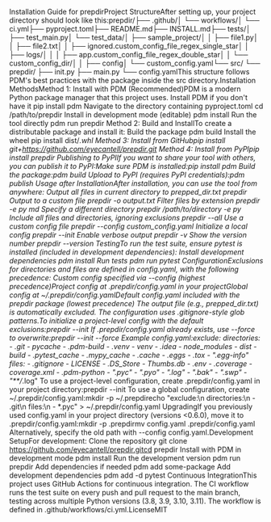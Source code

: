 Installation Guide for prepdirProject StructureAfter setting up, your project directory should look like this:prepdir/├── .github/│   └── workflows/│       └── ci.yml├── pyproject.toml├── README.md├── INSTALL.md├── tests/│   ├── test_main.py│   └── test_data/│       ├── sample_project/│       │   ├── file1.py│       │   ├── file2.txt│       │   ├── ignored.custom_config_file_regex_single_star│       │   ├── logs/│       │   │   ├── app.custom_config_file_regex_double_star│       │   └── custom_config_dir/│       │       ├── config│       └── custom_config.yaml└── src/    └── prepdir/        ├── init.py        ├── main.py        └── config.yamlThis structure follows PDM's best practices with the package inside the src directory.Installation MethodsMethod 1: Install with PDM (Recommended)PDM is a modern Python package manager that this project uses.
Install PDM if you don't have it
pip install pdm
Navigate to the directory containing pyproject.toml
cd /path/to/prepdir
Install in development mode (editable)
pdm install
Run the tool directly
pdm run prepdir
Method 2: Build and InstallTo create a distributable package and install it:
Build the package
pdm build
Install the wheel
pip install dist/*.whl
Method 3: Install from GitHubpip install git+https://github.com/eyecantell/prepdir.git
Method 4: Install from PyPIpip install prepdir
Publishing to PyPIIf you want to share your tool with others, you can publish it to PyPI:Make sure PDM is installed:pip install pdm
Build the package:pdm build
Upload to PyPI (requires PyPI credentials):pdm publish
Usage after InstallationAfter installation, you can use the tool from anywhere:
Output all files in current directory to prepped_dir.txt
prepdir
Output to a custom file
prepdir -o output.txt
Filter files by extension
prepdir -e py md
Specify a different directory
prepdir /path/to/directory -e py
Include all files and directories, ignoring exclusions
prepdir --all
Use a custom config file
prepdir --config custom_config.yaml
Initialize a local config
prepdir --init
Enable verbose output
prepdir -v
Show the version number
prepdir --version
TestingTo run the test suite, ensure pytest is installed (included in development dependencies):
Install development dependencies
pdm install
Run tests
pdm run pytest
ConfigurationExclusions for directories and files are defined in config.yaml, with the following precedence:
Custom config specified via --config (highest precedence)Project config at .prepdir/config.yaml in your projectGlobal config at ~/.prepdir/config.yamlDefault config.yaml included with the prepdir package (lowest precedence)
The output file (e.g., prepped_dir.txt) is automatically excluded. The configuration uses .gitignore-style glob patterns.To initialize a project-level config with the default exclusions:prepdir --init
If .prepdir/config.yaml already exists, use --force to overwrite:prepdir --init --force
Example config.yaml:exclude:  directories:    - .git    - pycache    - .pdm-build    - .venv    - venv    - .idea    - node_modules    - dist    - build    - .pytest_cache    - .mypy_cache    - .cache    - .eggs    - .tox    - ".egg-info"  files:    - .gitignore    - LICENSE    - .DS_Store    - Thumbs.db    - .env    - .coverage    - coverage.xml    - .pdm-python    - ".pyc"    - ".pyo"    - ".log"    - ".bak"    - ".swp"    - "**/*.log"
To use a project-level configuration, create .prepdir/config.yaml in your project directory:prepdir --init
To use a global configuration, create ~/.prepdir/config.yaml:mkdir -p ~/.prepdirecho "exclude:\n  directories:\n    - .git\n  files:\n    - *.pyc" > ~/.prepdir/config.yaml
UpgradingIf you previously used config.yaml in your project directory (versions <0.6.0), move it to .prepdir/config.yaml:mkdir -p .prepdirmv config.yaml .prepdir/config.yaml
Alternatively, specify the old path with --config config.yaml.Development SetupFor development:
Clone the repository
git clone https://github.com/eyecantell/prepdir.gitcd prepdir
Install with PDM in development mode
pdm install
Run the development version
pdm run prepdir
Add dependencies if needed
pdm add some-package
Add development dependencies
pdm add -d pytest
Continuous IntegrationThis project uses GitHub Actions for continuous integration. The CI workflow runs the test suite on every push and pull request to the main branch, testing across multiple Python versions (3.8, 3.9, 3.10, 3.11). The workflow is defined in .github/workflows/ci.yml.LicenseMIT
